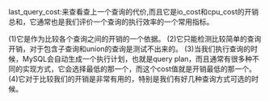 
last_query_cost:来查看查上一个查询的代价,而且它是io_cost和cpu_cost的开销总和，它通常也是我们评价一个查询的执行效率的一个常用指标。

 (1)它是作为比较各个查询之间的开销的一个依据。
 (2)它只能检测比较简单的查询开销，对于包含子查询和union的查询是测试不出来的。
 (3)当我们执行查询的时候，MySQL会自动生成一个执行计划，也就是query  plan，而且通常有很多种不同的实现方式，它会选择最低的那一个，而这个cost值就是开销最低的那一个。
 (4)它对于比较我们的开销是非常有用的，特别是我们有好几种查询方式可选的时候。
